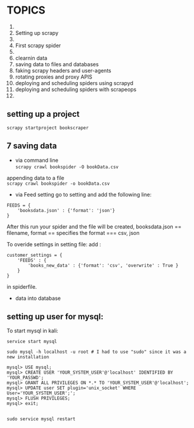 # TOPICS

1. 
2. Setting up scrapy
3. 
4. First scrapy spider
5. 
6. clearnin data
7. saving data to files and databases
8. faking scrapy headers and user-agents
9. rotating proxies and proxy APIS
10. deploying and scheduling spiders using scrapyd
11. deploying and scheduling spiders with scrapeops
12.



## setting up a project
``scrapy startproject bookscraper``


## 7 saving data 
- via command line  
``scrapy crawl bookspider -O bookData.csv``

appending data to a file  
``scrapy crawl bookspider -o bookData.csv``

- via Feed setting
go to setting and add the following line:

```
FEEDS = {
    'booksdata.json' : {'format': 'json'}
}
```
After this run your spider and the file will be created, booksdata.json == filename, format == specifies the format === csv, json


To overide settings in setting file:
add :
```
customer_settings = {
    'FEEDS' : {
        'books_new_data' : {'format': 'csv', 'overwrite' : True }
    }
}
```
in spiderfile.
- data into database



## setting up user for mysql:

To start mysql in kali:
```
service start mysql

sudo mysql -h localhost -u root # I had to use "sudo" since it was a new installation

mysql> USE mysql;
mysql> CREATE USER 'YOUR_SYSTEM_USER'@'localhost' IDENTIFIED BY 'YOUR_PASSWD';
mysql> GRANT ALL PRIVILEGES ON *.* TO 'YOUR_SYSTEM_USER'@'localhost';
mysql> UPDATE user SET plugin='unix_socket' WHERE User='YOUR_SYSTEM_USER';';
mysql> FLUSH PRIVILEGES;
mysql> exit;


sudo service mysql restart

```